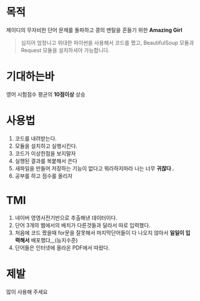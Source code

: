 # 목적
제이디의 무자비한 단어 문제를 돌파하고 콩의 멘탈을 흔들기 위한 __Amazing Girl__<br>

> 심지어 엄청나고 위대한 파이썬을 사용해서 코드를 짰고, BeautifulSoup 모듈과 Request 모듈을 설치하셔야 가능합니다.<br>

# 기대하는바
영어 시험점수 평균의 __10점이상__ 상승

# 사용법
1. 코드를 내려받는다.
2. 모듈을 설치하고 실행시킨다.
3. 코드가 이상한점을 보지말자
4. 실행된 결과를 복붙해서 쓴다
5. 새파일을 만들어 저장하는 기능이 없다고 뭐라하지마라 나는 너무 __귀찮다 .__
6. 공부를 하고 점수를 올리자

# TMI
1. 네이버 영영사전기반으로 추출해낸 데이터이다.
2. 단어 3개의 웹에서의 배치가 다른것들과 달라서 따로 입력했다.
3. 처음에 코드 짰을때 for문을 잘못해서 마지막단어들이 다 나오지 않아서 __일일이 입력해서__ 배포했댜,,,(능지수준)
4. 단어들은 인터넷에 올라온 PDF에서 따왔다.

# 제발
많이 사용해 주세요
